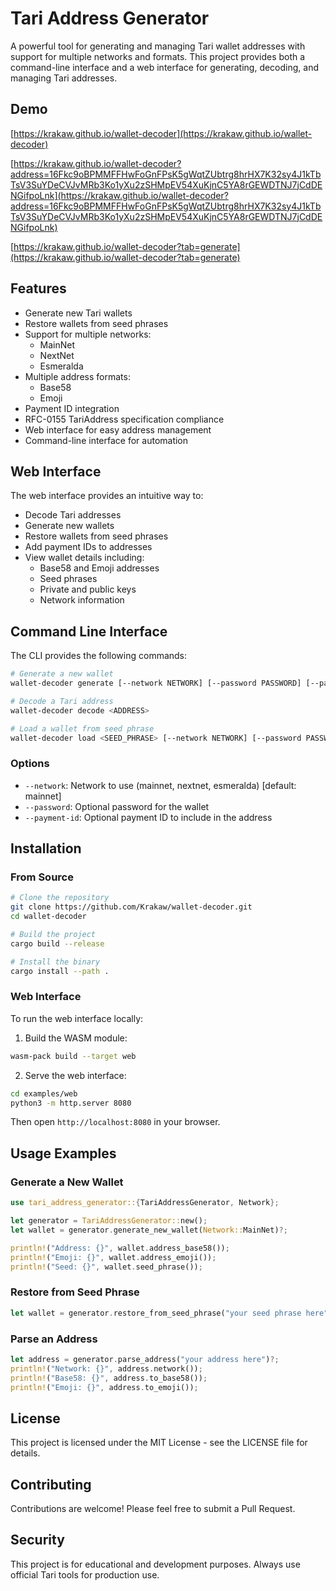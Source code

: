 # Tari Address Generator

A powerful tool for generating and managing Tari wallet addresses with support for multiple networks and formats. This project provides both a command-line interface and a web interface for generating, decoding, and managing Tari addresses.

## Demo

[https://krakaw.github.io/wallet-decoder](https://krakaw.github.io/wallet-decoder)

[https://krakaw.github.io/wallet-decoder?address=16Fkc9oBPMMFFHwFoGnFPsK5gWqtZUbtrg8hrHX7K32sy4J1kTbTsV3SuYDeCVJvMRb3Ko1yXu2zSHMpEV54XuKjnC5YA8rGEWDTNJ7jCdDENGifpoLnk](https://krakaw.github.io/wallet-decoder?address=16Fkc9oBPMMFFHwFoGnFPsK5gWqtZUbtrg8hrHX7K32sy4J1kTbTsV3SuYDeCVJvMRb3Ko1yXu2zSHMpEV54XuKjnC5YA8rGEWDTNJ7jCdDENGifpoLnk)


[https://krakaw.github.io/wallet-decoder?tab=generate](https://krakaw.github.io/wallet-decoder?tab=generate)


## Features

- Generate new Tari wallets
- Restore wallets from seed phrases
- Support for multiple networks:
  - MainNet
  - NextNet
  - Esmeralda
- Multiple address formats:
  - Base58
  - Emoji
- Payment ID integration
- RFC-0155 TariAddress specification compliance
- Web interface for easy address management
- Command-line interface for automation

## Web Interface

The web interface provides an intuitive way to:
- Decode Tari addresses
- Generate new wallets
- Restore wallets from seed phrases
- Add payment IDs to addresses
- View wallet details including:
  - Base58 and Emoji addresses
  - Seed phrases
  - Private and public keys
  - Network information

## Command Line Interface

The CLI provides the following commands:

```bash
# Generate a new wallet
wallet-decoder generate [--network NETWORK] [--password PASSWORD] [--payment-id PAYMENT_ID]

# Decode a Tari address
wallet-decoder decode <ADDRESS>

# Load a wallet from seed phrase
wallet-decoder load <SEED_PHRASE> [--network NETWORK] [--password PASSWORD] [--payment-id PAYMENT_ID]
```

### Options

- `--network`: Network to use (mainnet, nextnet, esmeralda) [default: mainnet]
- `--password`: Optional password for the wallet
- `--payment-id`: Optional payment ID to include in the address

## Installation

### From Source

```bash
# Clone the repository
git clone https://github.com/Krakaw/wallet-decoder.git
cd wallet-decoder

# Build the project
cargo build --release

# Install the binary
cargo install --path .
```

### Web Interface

To run the web interface locally:

1. Build the WASM module:
```bash
wasm-pack build --target web
```

2. Serve the web interface:
```bash
cd examples/web
python3 -m http.server 8080
```

Then open `http://localhost:8080` in your browser.

## Usage Examples

### Generate a New Wallet

```rust
use tari_address_generator::{TariAddressGenerator, Network};

let generator = TariAddressGenerator::new();
let wallet = generator.generate_new_wallet(Network::MainNet)?;

println!("Address: {}", wallet.address_base58());
println!("Emoji: {}", wallet.address_emoji());
println!("Seed: {}", wallet.seed_phrase());
```

### Restore from Seed Phrase

```rust
let wallet = generator.restore_from_seed_phrase("your seed phrase here", Network::MainNet)?;
```

### Parse an Address

```rust
let address = generator.parse_address("your address here")?;
println!("Network: {}", address.network());
println!("Base58: {}", address.to_base58());
println!("Emoji: {}", address.to_emoji());
```

## License

This project is licensed under the MIT License - see the LICENSE file for details.

## Contributing

Contributions are welcome! Please feel free to submit a Pull Request.

## Security

This project is for educational and development purposes. Always use official Tari tools for production use. 